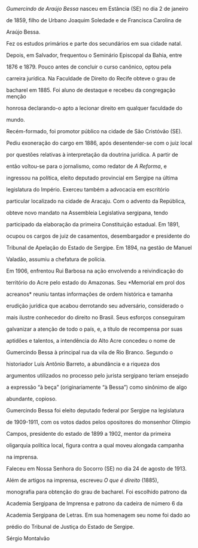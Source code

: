 

*Gumercindo de Araújo Bessa* nasceu em Estância (SE) no dia 2 de janeiro

de 1859, filho de Urbano Joaquim Soledade e de Francisca Carolina de

Araújo Bessa.



Fez os estudos primários e parte dos secundários em sua cidade natal.

Depois, em Salvador, frequentou o Seminário Episcopal da Bahia, entre

1876 e 1879. Pouco antes de concluir o curso canônico, optou pela

carreira jurídica. Na Faculdade de Direito do Recife obteve o grau de

bacharel em 1885. Foi aluno de destaque e recebeu da congregação menção

honrosa declarando-o apto a lecionar direito em qualquer faculdade do

mundo.



Recém-formado, foi promotor público na cidade de São Cristóvão (SE).

Pediu exoneração do cargo em 1886, após desentender-se com o juiz local

por questões relativas à interpretação da doutrina jurídica. A partir de

então voltou-se para o jornalismo, como redator de *A Reforma*, e

ingressou na política, eleito deputado provincial em Sergipe na última

legislatura do Império. Exerceu também a advocacia em escritório

particular localizado na cidade de Aracaju. Com o advento da República,

obteve novo mandato na Assembleia Legislativa sergipana, tendo

participado da elaboração da primeira Constituição estadual. Em 1891,

ocupou os cargos de juiz de casamentos, desembargador e presidente do

Tribunal de Apelação do Estado de Sergipe. Em 1894, na gestão de Manuel

Valadão, assumiu a chefatura de polícia.



Em 1906, enfrentou Rui Barbosa na ação envolvendo a reivindicação do

território do Acre pelo estado do Amazonas. Seu *Memorial em prol dos

acreanos* reuniu tantas informações de ordem histórica e tamanha

erudição jurídica que acabou derrotando seu adversário, considerado o

mais ilustre conhecedor do direito no Brasil. Seus esforços conseguiram

galvanizar a atenção de todo o país, e, a título de recompensa por suas

aptidões e talentos, a intendência do Alto Acre concedeu o nome de

Gumercindo Bessa à principal rua da vila de Rio Branco. Segundo o

historiador Luís Antônio Barreto, a abundância e a riqueza dos

argumentos utilizados no processo pelo jurista sergipano teriam ensejado

a expressão “à beça” (originariamente “à Bessa”) como sinônimo de algo

abundante, copioso.



Gumercindo Bessa foi eleito deputado federal por Sergipe na legislatura

de 1909-1911, com os votos dados pelos opositores do monsenhor Olímpio

Campos, presidente do estado de 1899 a 1902, mentor da primeira

oligarquia política local, figura contra a qual moveu alongada campanha

na imprensa.



Faleceu em Nossa Senhora do Socorro (SE) no dia 24 de agosto de 1913.



Além de artigos na imprensa, escreveu *O que é direito* (1885),

monografia para obtenção do grau de bacharel. Foi escolhido patrono da

Academia Sergipana de Imprensa e patrono da cadeira de número 6 da

Academia Sergipana de Letras. Em sua homenagem seu nome foi dado ao

prédio do Tribunal de Justiça do Estado de Sergipe.



Sérgio Montalvão



